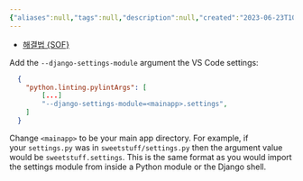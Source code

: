 ```yaml
---
{"aliases":null,"tags":null,"description":null,"created":"2023-06-23T10:01:40","updated":"2023-07-15T21:33:05","title":"Django was not configured. For more information run pylint --load-plugins=pylint_django --help-msg=django-not-configured","dg-publish":true,"permalink":"/docs/Django was not configured. For more information run pylint --load-plugins=pylint_django --help-msg=django-not-configured/","dgPassFrontmatter":true}
---
```


- [해결법 {SOF}](https://stackoverflow.com/questions/65761250/pylint-django-raising-error-about-django-not-being-configured-when-thats-not-th)

Add the `--django-settings-module` argument the VS Code settings:

```json
  {
    "python.linting.pylintArgs": [
        [...]
        "--django-settings-module=<mainapp>.settings",
    ]
  }
```

Change `<mainapp>` to be your main app directory. For example, if your `settings.py` was in `sweetstuff/settings.py` then the argument value would be `sweetstuff.settings`. This is the same format as you would import the settings module from inside a Python module or the Django shell.
